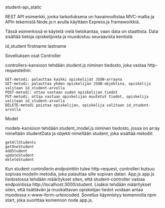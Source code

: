 student-api_static

REST API esimerkki, jonka tarkoituksena on havainnollistaa MVC-mallia ja APIn tekemistä Node.js:n avulla käyttäen Express.js frameworkkiä.

Tässä esimerkissä ei käytetä vielä tietokantaa, vaan data on staattista. Data sisältää tietoja opiskelijoista ja muodostuu seuraavista kentistä:

id_student
firstname
lastname

Sovelluksen osat
Controller

controllers-kansioon tehdään student.js niminen tiedosto, joka vastaa http-requesteihin:

    GET-metodi: palauttaa kaikki opiskelijat JSON-arrayna
    GET-metodi: palauttaa yhden opiskelijan JSON-objektina, opiskelija valitaan id_student-arvolla
    POST-metodi: ottaa vastaan uuden opiskelijan tiedot
    PUT-metodi: ottaa vastaan opiskelijan muutetut tiedot, opiskelija valitaan id_student-arvolla
    DELETE-metodi poistaa opiskelijan, opiskelija valitaan id_student-arvolla

Model

models-kansioon tehdään student_model.js niminen tiedosto, jossa on array nimeltään studentData ja objekti nimeltään student, joka sisältää metodit:

    getAllStudents
    getOneStudent
    addStudent
    updateStudent
    deleteStudent

Kun student controllerin endpointtiin tulee http-request, controlleri kutsuu sopivaa modelin metodia, joka palauttaa sille sopivan datan.
App.js
app.js tiedostossa tehdään määritykset siten, että student-controller vastaa endpointissa http://localhost:3000/student. Lisäksi tehdään määritykset siten, että lisättävän ja muokattavan opiskelijan tiedot voidaan antaa muodossa x-www-form-urlencoded. Sovellus käynnistyy komennolla npm start, joka suorittaa komennon node app.js.
